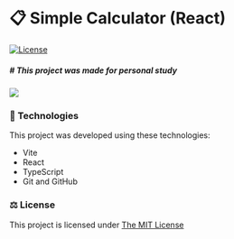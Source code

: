 # 📋 Simple Calculator (React) 
<a href="https://opensource.org/license/mit/" target="_blank">
  <img alt="License" src="https://img.shields.io/static/v1?label=license&message=MIT&color=49AA26&labelColor=000000" >
</a>
<br>

##### # This project was made for personal study
<p>
  <img  src=".github/preview.gif" >
</p>

### 🚀 Technologies

This project was developed using these technologies:

- Vite
- React
- TypeScript
- Git and GitHub

### ⚖ License
<p> This project is licensed under <a href="https://opensource.org/license/mit/" target="_blank">The MIT License</a> </p>

